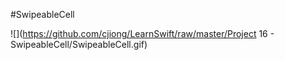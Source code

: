 #SwipeableCell

![](https://github.com/cjiong/LearnSwift/raw/master/Project 16 - SwipeableCell/SwipeableCell.gif)
